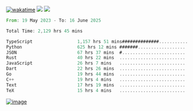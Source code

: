 [![wakatime](https://wakatime.com/badge/user/00eead22-fb14-4dd0-ab8a-3625cafbd50d.svg)](https://wakatime.com/@00eead22-fb14-4dd0-ab8a-3625cafbd50d)
![](https://komarev.com/ghpvc/?username=flatypus)
![](https://pixel.flatypus.me/flatypus?type=tracker)
<!--START_SECTION:waka-->

```rust
From: 19 May 2023 - To: 16 June 2025

Total Time: 2,129 hrs 45 mins

TypeScript                 1,157 hrs 51 mins##############...........   54.06 %
Python                     625 hrs 12 mins #######..................   29.19 %
JSON                       67 hrs 37 mins  #........................   03.16 %
Rust                       40 hrs 22 mins  .........................   01.89 %
JavaScript                 26 hrs 7 mins   .........................   01.22 %
Dart                       22 hrs 26 mins  .........................   01.05 %
Go                         19 hrs 44 mins  .........................   00.92 %
C++                        19 hrs 4 mins   .........................   00.89 %
Text                       17 hrs 19 mins  .........................   00.81 %
TeX                        15 hrs 4 mins   .........................   00.70 %
```

<!--END_SECTION:waka-->
[<img alt="image" src="https://github.com/flatypus/flatypus/assets/68029599/0a302dc1-501c-43a0-ae8d-37ec4817f3bd">](https://flatypus.me)

